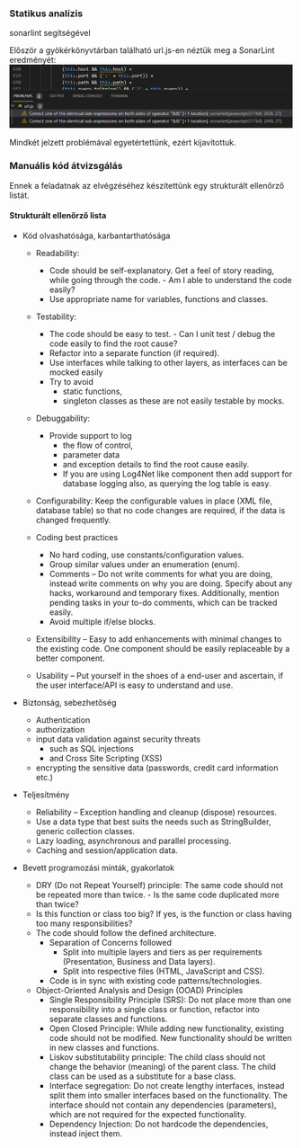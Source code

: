 ### Statikus analízis

sonarlint segítségével

Először a gyökérkönyvtárban található url.js-en néztük meg a SonarLint eredményét:
![](img/sonar1.png)

Mindkét jelzett problémával egyetértettünk, ezért kijavítottuk.

### Manuális kód átvizsgálás

Ennek a feladatnak az elvégzéséhez készítettünk egy strukturált ellenőrző listát.

#### Strukturált ellenőrző lista

-   Kód olvashatósága, karbantarthatósága

    -   Readability:

        -   Code should be self-explanatory. Get a feel of story reading, while going through the code. - Am I able to understand the code easily?
        -   Use appropriate name for variables, functions and classes.

    -   Testability:

        -   The code should be easy to test. - Can I unit test / debug the code easily to find the root cause?
        -   Refactor into a separate function (if required).
        -   Use interfaces while talking to other layers, as interfaces can be mocked easily
        -   Try to avoid
            -   static functions,
            -   singleton classes as these are not easily testable by mocks.

    -   Debuggability:

        -   Provide support to log
            -   the flow of control,
            -   parameter data
            -   and exception details to find the root cause easily.
            -   If you are using Log4Net like component then add support for database logging also, as querying the log table is easy.

    -   Configurability: Keep the configurable values in place (XML file, database table) so that no code changes are required, if the data is changed frequently.

    -   Coding best practices

        -   No hard coding, use constants/configuration values.
        -   Group similar values under an enumeration (enum).
        -   Comments – Do not write comments for what you are doing, instead write comments on why you are doing. Specify about any hacks, workaround and temporary fixes. Additionally, mention pending tasks in your to-do comments, which can be tracked easily.
        -   Avoid multiple if/else blocks.

    -   Extensibility – Easy to add enhancements with minimal changes to the existing code. One component should be easily replaceable by a better component.

    -   Usability – Put yourself in the shoes of a end-user and ascertain, if the user interface/API is easy to understand and use.

-   Biztonság, sebezhetőség

    -   Authentication
    -   authorization
    -   input data validation against security threats
        -   such as SQL injections
        -   and Cross Site Scripting (XSS)
    -   encrypting the sensitive data (passwords, credit card information etc.)

-   Teljesítmény

    -   Reliability – Exception handling and cleanup (dispose) resources.
    -   Use a data type that best suits the needs such as StringBuilder, generic collection classes.
    -   Lazy loading, asynchronous and parallel processing.
    -   Caching and session/application data.

-   Bevett programozási minták, gyakorlatok

    -   DRY (Do not Repeat Yourself) principle: The same code should not be repeated more than twice. - Is the same code duplicated more than twice?
    -   Is this function or class too big? If yes, is the function or class having too many responsibilities?
    -   The code should follow the defined architecture.
        -   Separation of Concerns followed
            -   Split into multiple layers and tiers as per requirements (Presentation, Business and Data layers).
            -   Split into respective files (HTML, JavaScript and CSS).
        -   Code is in sync with existing code patterns/technologies.
    -   Object-Oriented Analysis and Design (OOAD) Principles
        -   Single Responsibility Principle (SRS): Do not place more than one responsibility into a single class or function, refactor into separate classes and functions.
        -   Open Closed Principle: While adding new functionality, existing code should not be modified. New functionality should be written in new classes and functions.
        -   Liskov substitutability principle: The child class should not change the behavior (meaning) of the parent class. The child class can be used as a substitute for a base class.
        -   Interface segregation: Do not create lengthy interfaces, instead split them into smaller interfaces based on the functionality. The interface should not contain any dependencies (parameters), which are not required for the expected functionality.
        -   Dependency Injection: Do not hardcode the dependencies, instead inject them.
